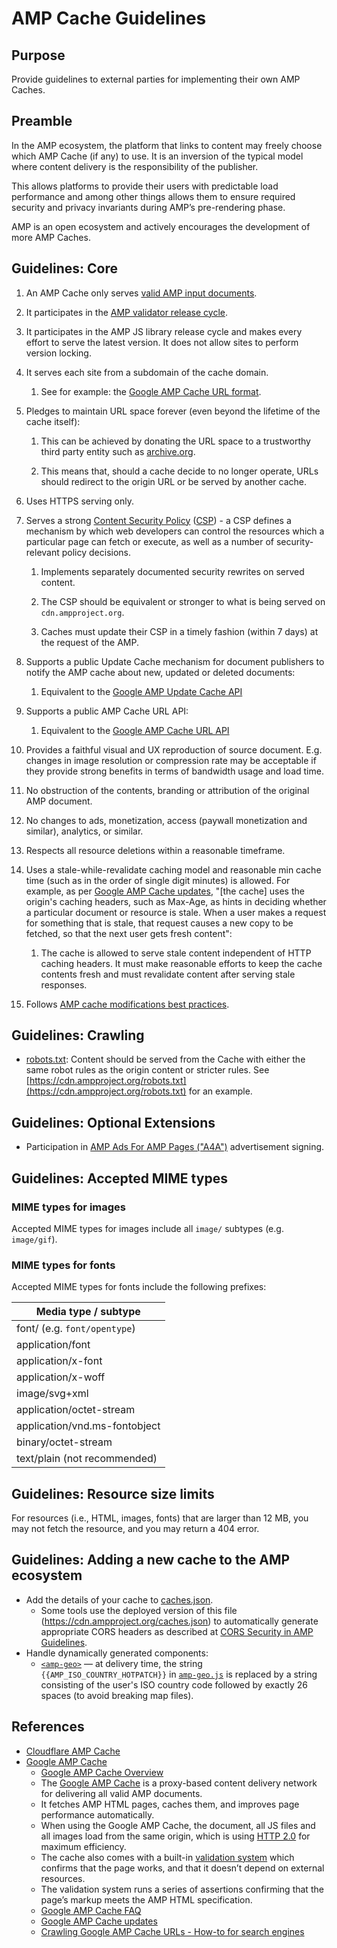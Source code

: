 # AMP Cache Guidelines

## Purpose

Provide guidelines to external parties for implementing their own AMP Caches.

## Preamble

In the AMP ecosystem, the platform that links to content may freely choose which AMP Cache (if any) to use. It is an inversion of the typical model where content delivery is the responsibility of the publisher.

This allows platforms to provide their users with predictable load performance and among other things allows them to ensure required security and privacy invariants during AMP’s pre-rendering phase.

AMP is an open ecosystem and actively encourages the development of more AMP Caches.

## Guidelines: Core

1. An AMP Cache only serves [valid AMP input documents](https://github.com/ampproject/amphtml/blob/master/spec/amp-html-format.md).

2. It participates in the [AMP validator release cycle](https://github.com/ampproject/amphtml/tree/master/validator).

3. It participates in the AMP JS library release cycle and makes every effort to serve the latest version. It does not allow sites to perform version locking.

4. It serves each site from a subdomain of the cache domain.

   1. See for example: the [Google AMP Cache URL format](https://developers.google.com/amp/cache/overview#amp-cache-url-format).

5. Pledges to maintain URL space forever (even beyond the lifetime of the cache itself):

   1. This can be achieved by donating the URL space to a trustworthy third party entity such as [archive.org](http://archive.org).

   2. This means that, should a cache decide to no longer operate, URLs should redirect to the origin URL or be served by another cache.

6. Uses HTTPS serving only.

7. Serves a strong [Content Security Policy](https://w3c.github.io/webappsec-csp/) ([CSP](https://developer.chrome.com/extensions/contentSecurityPolicy)) - a CSP defines a mechanism by which web developers can control the resources which a particular page can fetch or execute, as well as a number of security-relevant policy decisions.

   1. Implements separately documented security rewrites on served content.

   2. The CSP should be equivalent or stronger to what is being served on `cdn.ampproject.org`.

   3. Caches must update their CSP in a timely fashion (within 7 days) at the request of the AMP.

8. Supports a public Update Cache mechanism for document publishers to notify the AMP cache about new, updated or deleted documents:

   1. Equivalent to the [Google AMP Update Cache API](https://developers.google.com/amp/cache/update-cache)

9. Supports a public AMP Cache URL API:

   1. Equivalent to the [Google AMP Cache URL API](https://developers.google.com/amp/cache/overview#amp-cache-url-format)

10. Provides a faithful visual and UX reproduction of source document. E.g. changes in image resolution or compression rate may be acceptable if they provide strong benefits in terms of bandwidth usage and load time.

11. No obstruction of the contents, branding or attribution of the original AMP document.

12. No changes to ads, monetization, access (paywall monetization and similar), analytics, or similar.

13. Respects all resource deletions within a reasonable timeframe.

14. Uses a stale-while-revalidate caching model and reasonable min cache time (such as in the order of single digit minutes) is allowed. For example, as per [Google AMP Cache updates](https://developers.google.com/amp/cache/overview#google-amp-cache-updates), "[the cache] uses the origin's caching headers, such as Max-Age, as hints in deciding whether a particular document or resource is stale. When a user makes a request for something that is stale, that request causes a new copy to be fetched, so that the next user gets fresh content":

    1. The cache is allowed to serve stale content independent of HTTP caching headers. It must make reasonable efforts to keep the cache contents fresh and must revalidate content after serving stale responses.

15. Follows [AMP cache modifications best practices](../spec/amp-cache-modifications.md).

## Guidelines: Crawling

- [robots.txt](https://cdn.ampproject.org/robots.txt): Content should be served from the Cache with either the same robot rules as the origin content or stricter rules. See [https://cdn.ampproject.org/robots.txt](https://cdn.ampproject.org/robots.txt) for an example.

## Guidelines: Optional Extensions

- Participation in [AMP Ads For AMP Pages ("A4A")](https://github.com/ampproject/amphtml/issues/3133) advertisement signing.

## Guidelines: Accepted MIME types

### MIME types for images

Accepted MIME types for images include all `image/` subtypes (e.g. `image/gif`).

### MIME types for fonts

Accepted MIME types for fonts include the following prefixes:

| Media type / subtype          |
| ----------------------------- |
| font/ (e.g. `font/opentype`)  |
| application/font              |
| application/x-font            |
| application/x-woff            |
| image/svg+xml                 |
| application/octet-stream      |
| application/vnd.ms-fontobject |
| binary/octet-stream           |
| text/plain (not recommended)  |

## Guidelines: Resource size limits

For resources (i.e., HTML, images, fonts) that are larger than 12 MB, you may not fetch the resource, and you may return a 404 error.

## Guidelines: Adding a new cache to the AMP ecosystem

- Add the details of your cache to [caches.json](../build-system/global-configs/caches.json).
  - Some tools use the deployed version of this file (<https://cdn.ampproject.org/caches.json>) to automatically generate appropriate CORS headers as described at [CORS Security in AMP Guidelines](https://github.com/ampproject/amphtml/blob/master/spec/amp-cors-requests.md#cors-security-in-amp).
- Handle dynamically generated components:
  - [`<amp-geo>`](../extensions/amp-geo/amp-geo.md) — at delivery time, the string `{{AMP_ISO_COUNTRY_HOTPATCH}}` in [`amp-geo.js`](../extensions/amp-geo/0.1/amp-geo.js) is replaced by a string consisting of the user's ISO country code followed by exactly 26 spaces (to avoid breaking map files).

## References

- [Cloudflare AMP Cache](https://amp.cloudflare.com/)
- [Google AMP Cache](https://developers.google.com/amp/cache/)
  - [Google AMP Cache Overview](https://developers.google.com/amp/cache/overview)
  - The [Google AMP Cache](https://developers.google.com/amp/cache/) is a proxy-based content delivery network for delivering all valid AMP documents.
  - It fetches AMP HTML pages, caches them, and improves page performance automatically.
  - When using the Google AMP Cache, the document, all JS files and all images load from the same origin, which is using [HTTP 2.0](https://http2.github.io/) for maximum efficiency.
  - The cache also comes with a built-in [validation system](https://github.com/ampproject/amphtml/tree/master/validator) which confirms that the page works, and that it doesn’t depend on external resources.
  - The validation system runs a series of assertions confirming that the page’s markup meets the AMP HTML specification.
  - [Google AMP Cache FAQ](https://developers.google.com/amp/cache/faq)
  - [Google AMP Cache updates](https://developers.google.com/amp/cache/overview#google-amp-cache-updates)
  - [Crawling Google AMP Cache URLs - How-to for search engines](https://docs.google.com/document/d/1V_uLHoa48IlbFl7_3KWT_1JmCf6BnFtt3S_oR4UsasQ/edit?usp=sharing)
